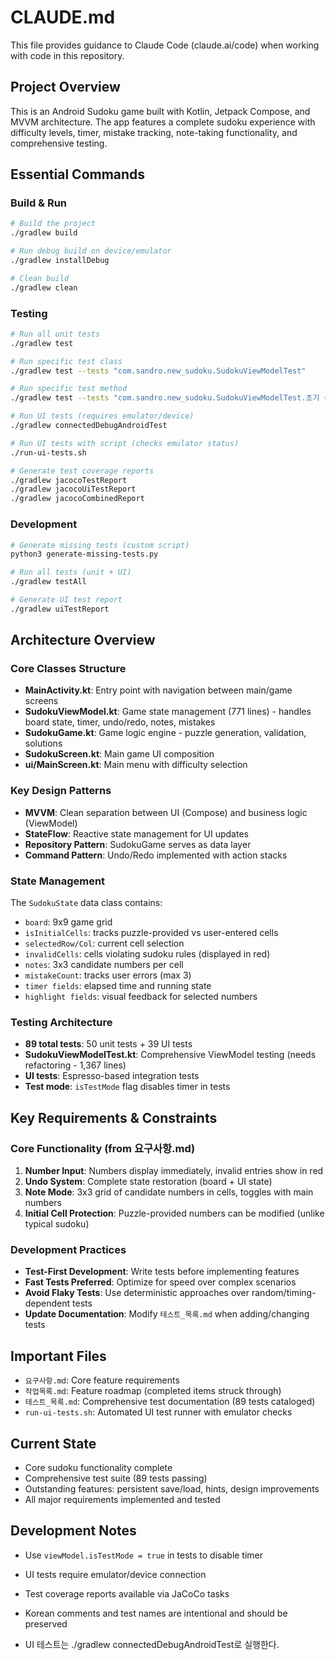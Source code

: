 # CLAUDE.md

This file provides guidance to Claude Code (claude.ai/code) when working with code in this
repository.

## Project Overview

This is an Android Sudoku game built with Kotlin, Jetpack Compose, and MVVM architecture. The app
features a complete sudoku experience with difficulty levels, timer, mistake tracking, note-taking
functionality, and comprehensive testing.

## Essential Commands

### Build & Run

```bash
# Build the project
./gradlew build

# Run debug build on device/emulator
./gradlew installDebug

# Clean build
./gradlew clean
```

### Testing

```bash
# Run all unit tests
./gradlew test

# Run specific test class
./gradlew test --tests "com.sandro.new_sudoku.SudokuViewModelTest"

# Run specific test method
./gradlew test --tests "com.sandro.new_sudoku.SudokuViewModelTest.초기 상태가 올바르게 설정되는지 테스트"

# Run UI tests (requires emulator/device)
./gradlew connectedDebugAndroidTest

# Run UI tests with script (checks emulator status)
./run-ui-tests.sh

# Generate test coverage reports
./gradlew jacocoTestReport
./gradlew jacocoUiTestReport
./gradlew jacocoCombinedReport
```

### Development

```bash
# Generate missing tests (custom script)
python3 generate-missing-tests.py

# Run all tests (unit + UI)
./gradlew testAll

# Generate UI test report
./gradlew uiTestReport
```

## Architecture Overview

### Core Classes Structure

- **MainActivity.kt**: Entry point with navigation between main/game screens
- **SudokuViewModel.kt**: Game state management (771 lines) - handles board state, timer, undo/redo,
  notes, mistakes
- **SudokuGame.kt**: Game logic engine - puzzle generation, validation, solutions
- **SudokuScreen.kt**: Main game UI composition
- **ui/MainScreen.kt**: Main menu with difficulty selection

### Key Design Patterns

- **MVVM**: Clean separation between UI (Compose) and business logic (ViewModel)
- **StateFlow**: Reactive state management for UI updates
- **Repository Pattern**: SudokuGame serves as data layer
- **Command Pattern**: Undo/Redo implemented with action stacks

### State Management

The `SudokuState` data class contains:

- `board`: 9x9 game grid
- `isInitialCells`: tracks puzzle-provided vs user-entered cells
- `selectedRow/Col`: current cell selection
- `invalidCells`: cells violating sudoku rules (displayed in red)
- `notes`: 3x3 candidate numbers per cell
- `mistakeCount`: tracks user errors (max 3)
- `timer fields`: elapsed time and running state
- `highlight fields`: visual feedback for selected numbers

### Testing Architecture

- **89 total tests**: 50 unit tests + 39 UI tests
- **SudokuViewModelTest.kt**: Comprehensive ViewModel testing (needs refactoring - 1,367 lines)
- **UI tests**: Espresso-based integration tests
- **Test mode**: `isTestMode` flag disables timer in tests

## Key Requirements & Constraints

### Core Functionality (from 요구사항.md)

1. **Number Input**: Numbers display immediately, invalid entries show in red
2. **Undo System**: Complete state restoration (board + UI state)
3. **Note Mode**: 3x3 grid of candidate numbers in cells, toggles with main numbers
4. **Initial Cell Protection**: Puzzle-provided numbers can be modified (unlike typical sudoku)

### Development Practices

- **Test-First Development**: Write tests before implementing features
- **Fast Tests Preferred**: Optimize for speed over complex scenarios
- **Avoid Flaky Tests**: Use deterministic approaches over random/timing-dependent tests
- **Update Documentation**: Modify `테스트_목록.md` when adding/changing tests

## Important Files

- `요구사항.md`: Core feature requirements
- `작업목록.md`: Feature roadmap (completed items struck through)
- `테스트_목록.md`: Comprehensive test documentation (89 tests cataloged)
- `run-ui-tests.sh`: Automated UI test runner with emulator checks

## Current State

- Core sudoku functionality complete
- Comprehensive test suite (89 tests passing)
- Outstanding features: persistent save/load, hints, design improvements
- All major requirements implemented and tested

## Development Notes

- Use `viewModel.isTestMode = true` in tests to disable timer
- UI tests require emulator/device connection
- Test coverage reports available via JaCoCo tasks
- Korean comments and test names are intentional and should be preserved

- UI 테스트는 ./gradlew connectedDebugAndroidTest로 실행한다.